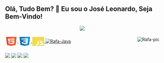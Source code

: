 ## Olá, Tudo Bem? 👋 Eu sou o José Leonardo, Seja Bem-Vindo!
<div align="center">
  <a href="https://github.com/ojoseleonardo">
  <img height="170em"  src="https://github-readme-stats.vercel.app/api?username=ojoseleonardo&show_icons=true&theme=jolly&include_all_commits=true&count_private=true"/>
  <!--img height="170em"  src="https://github-readme-stats.vercel.app/api/top-langs/?username=ojoseleonardo&layout=compact&langs_count=7&theme=jolly"/-->
</div>
<div style="display: inline_block"><br>
  <img align="center" alt="Rafa-HTML" height="30" width="40" src="https://raw.githubusercontent.com/devicons/devicon/master/icons/html5/html5-original.svg">
  <img align="center" alt="Rafa-CSS" height="30" width="40" src="https://raw.githubusercontent.com/devicons/devicon/master/icons/css3/css3-original.svg">
  <img align="center" alt="Rafa-Js" height="30" width="40" src="https://raw.githubusercontent.com/devicons/devicon/master/icons/javascript/javascript-plain.svg">
  <img align="center" alt="Rafa-Java" height="30" width="40" src="https://cdn.jsdelivr.net/gh/devicons/devicon/icons/java/java-original.svg">

 
  <img align="right" alt="Rafa-pic"  height="150"  src="https://i.postimg.cc/bJ6QXyD5/fbavatar-1639677717926-6877306811007991449.png">
</div>
  
  ###
 
<div> 
  <a href="https://www.youtube.com/channel/UCuop-rLdh4PWBKdFVN-xGVA" target="_blank"><img src="https://img.shields.io/badge/YouTube-FF0000?style=for-the-badge&logo=youtube&logoColor=white" target="_blank"></a>
  <a href="https://instagram.com/ojoseleoo_" target="_blank"><img src="https://img.shields.io/badge/-Instagram-%23E4405F?style=for-the-badge&logo=instagram&logoColor=white" target="_blank"></a>
  <a href="https://www.linkedin.com/in/joseleosantos" target="_blank"><img src="https://img.shields.io/badge/-LinkedIn-%230077B5?style=for-the-badge&logo=linkedin&logoColor=white" target="_blank"></a> 
  <a href="http://api.whatsapp.com/send?1=pt_BR&phone=5511953184424" target="_blank"><img src="https://img.shields.io/badge/WhatsApp-25D366?style=for-the-badge&logo=whatsapp&logoColor=white" target="_blank"></a> 
 
 <!--  ![Snake animation](https://github.com/ojoseleonardo/ojoseleonardo/blob/output/github-contribution-grid-snake.svg) -->
</div>
